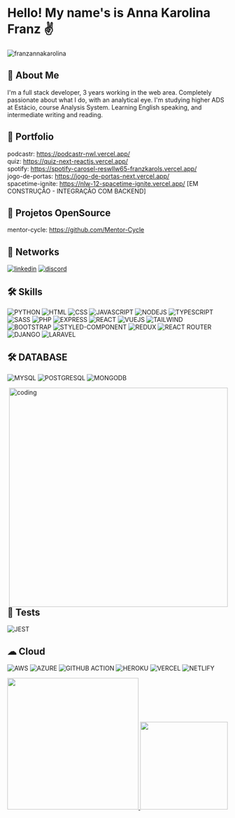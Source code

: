 # Hello! My name's is Anna Karolina Franz ✌️

<p align="left"> <img src="https://komarev.com/ghpvc/?username=franzannakarolina&label=Profile%20views&color=0e75b6&style=flat" alt="franzannakarolina" /> </p>

## 🚀 About Me
I'm a full stack developer, 3 years working in the web area. Completely passionate about what I do, with an analytical eye. I'm studying higher ADS at Estácio, course Analysis System. Learning English speaking, and intermediate writing and reading.

## 🔗 Portfolio
podcastr: https://podcastr-nwl.vercel.app/ </br>
quiz: https://quiz-next-reactjs.vercel.app/ </br>
spotify: https://spotify-carosel-reswllw65-franzkarols.vercel.app/ </br>
jogo-de-portas: https://jogo-de-portas-next.vercel.app/ </br>
spacetime-ignite: https://nlw-12-spacetime-ignite.vercel.app/ [EM CONSTRUÇÃO - INTEGRAÇÃO COM BACKEND]

## 🔗 Projetos OpenSource
mentor-cycle: https://github.com/Mentor-Cycle

## 🔗 Networks
[![linkedin](https://img.shields.io/badge/linkedin-0A66C2?style=for-the-badge&logo=linkedin&logoColor=white)](https://www.linkedin.com/in/anna-karolina-franz-b72242218/)
[![discord](https://img.shields.io/badge/Discord-7289DA?style=for-the-badge&logo=discord&logoColor=white)](https://discord.com/channels/iannaf#6220)

## 🛠 Skills
![PYTHON](https://img.shields.io/badge/Python-3776AB?style=for-the-badge&logo=python&logoColor=white)
![HTML](https://img.shields.io/badge/HTML-239120?style=for-the-badge&logo=html5&logoColor=white)
![CSS](https://img.shields.io/badge/CSS-239120?&style=for-the-badge&logo=css3&logoColor=white)
![JAVASCRIPT](https://img.shields.io/badge/JavaScript-F7DF1E?style=for-the-badge&logo=javascript&logoColor=black)
![NODEJS](https://img.shields.io/badge/Node.js-43853D?style=for-the-badge&logo=node.js&logoColor=white)
![TYPESCRIPT](https://img.shields.io/badge/TypeScript-007ACC?style=for-the-badge&logo=typescript&logoColor=white)
![SASS](https://img.shields.io/badge/Sass-CC6699?style=for-the-badge&logo=sass&logoColor=white)
![PHP](https://img.shields.io/badge/PHP-777BB4?style=for-the-badge&logo=php&logoColor=white)
![EXPRESS](https://img.shields.io/badge/Express.js-404D59?style=for-the-badge)
![REACT](https://img.shields.io/badge/React-20232A?style=for-the-badge&logo=react&logoColor=61DAFB)
![VUEJS](https://img.shields.io/badge/Vue.js-35495E?style=for-the-badge&logo=vue.js&logoColor=4FC08D)
![TAILWIND](https://img.shields.io/badge/Tailwind_CSS-38B2AC?style=for-the-badge&logo=tailwind-css&logoColor=white)
![BOOTSTRAP](https://img.shields.io/badge/Bootstrap-563D7C?style=for-the-badge&logo=bootstrap&logoColor=white)
![STYLED-COMPONENT](https://img.shields.io/badge/styled--components-DB7093?style=for-the-badge&logo=styled-components&logoColor=white)
![REDUX](https://img.shields.io/badge/Redux-593D88?style=for-the-badge&logo=redux&logoColor=white)
![REACT ROUTER](https://img.shields.io/badge/React_Router-CA4245?style=for-the-badge&logo=react-router&logoColor=white)
![DJANGO](https://img.shields.io/badge/Django-092E20?style=for-the-badge&logo=django&logoColor=white)
![LARAVEL](https://img.shields.io/badge/Laravel-FF2D20?style=for-the-badge&logo=laravel&logoColor=white)

## 🛠 DATABASE
![MYSQL](https://img.shields.io/badge/MySQL-00000F?style=for-the-badge&logo=mysql&logoColor=white)
![POSTGRESQL](https://img.shields.io/badge/PostgreSQL-316192?style=for-the-badge&logo=postgresql&logoColor=white)
![MONGODB](https://img.shields.io/badge/MongoDB-4EA94B?style=for-the-badge&logo=mongodb&logoColor=white)

<!-- <img width="400" align="right" alt="coding" src="https://www.lambdatest.com/resources/images/news24.gif"> -->
<img width="500" align="right" alt="coding" src="https://images3.alphacoders.com/130/1309219.jpg">

## 🔔 Tests
![JEST](https://img.shields.io/badge/Jest-323330?style=for-the-badge&logo=Jest&logoColor=white)

## ☁ Cloud
![AWS](https://img.shields.io/badge/Amazon_AWS-FF9900?style=for-the-badge&logo=amazonaws&logoColor=white)
![AZURE](https://img.shields.io/badge/Azure_DevOps-0078D7?style=for-the-badge&logo=azure-devops&logoColor=white)
![GITHUB ACTION](https://img.shields.io/badge/GitHub_Actions-2088FF?style=for-the-badge&logo=github-actions&logoColor=white)
![HEROKU](https://img.shields.io/badge/Heroku-430098?style=for-the-badge&logo=heroku&logoColor=white)
![VERCEL](https://img.shields.io/badge/Vercel-000000?style=for-the-badge&logo=vercel&logoColor=white)
![NETLIFY](https://img.shields.io/badge/Netlify-00C7B7?style=for-the-badge&logo=netlify&logoColor=white)


<div>
<a href="https://github.com/iannak">
<img height="300px" src="https://github-readme-stats.vercel.app/api/top-langs/?username=anuraghazra&layout=donut-vertical&theme=radical"/>
<img height="200px" src="https://github-readme-stats.vercel.app/api?username=anuraghazra&show_icons=true&theme=radical"/>
</div>
